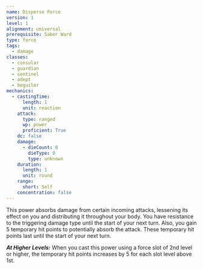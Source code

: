 ```yaml
---
name: Disperse Force
version: 1
level: 1
alignment: universal
prerequisite: Saber Ward
type: force
tags:
  - damage
classes:
  - consular
  - guardian
  - sentinel
  - adept
  - beguiler
mechanics:
  - castingTime:
      length: 1
      unit: reaction
    attack:
      type: ranged
      wp: power
      proficient: True
    dc: false
    damage:
      - dieCount: 0
        dieType: 0
        type: unknown
    duration:
      length: 1
      unit: round
    range:
      short: Self
    concentration: false
---
```

This power absorbs damage from certain incoming attacks, lessening its effect on you and distributing it throughout your body. You have resistance to the triggering damage type until the start of your next turn. Also, you gain 5 temporary hit points to potentially absorb the attack. These temporary hit points last until the start of your next turn.

***__At Higher Levels__:*** When you cast this power using a force slot of 2nd level or higher, the temporary hit points increases by 5 for each slot level above 1st.
    